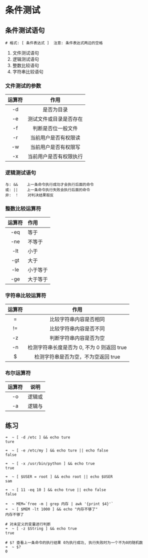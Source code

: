 # 条件测试

## 条件测试语句

```shell
# 格式: [ 条件表达式 ]  注意: 条件表达式两边的空格
```

1. 文件测试语句
2. 逻辑测试语句
3. 整数比较语句
4. 字符串比较语句

### 文件测试的参数

|运算符|作用|
|:---:|:---:|
|-d|是否为目录|
|-e|测试文件或目录是否存在|
|-f|判断是否位一般文件|
|-r|当前用户是否有权限读|
|-w|当前用户是否有权限写|
|-x|当前用户是否有权限执行|

### 逻辑测试语句

```shell
与: &&    上一条命令执行成功才会执行后面的命令
或: ||    上一条命令执行失败会执行后面的命令
非:　！    对判决结果取反
```

### 整数比较运算符

|运算符|作用|
|:---:|:---|
|-eq|等于|
|-ne|不等于|
|-lt|小于|
|-gt|大于|
|-le|小于等于|
|-ge|大于等于|

### 字符串比较运算符

|运算符|作用|
|:---:|:---:|
|=|比较字符串内容是否相同|
|!=|比较字符串内容是否不同|
|-z|判断字符串内容是否为空|
|-n|检测字符串长度是否为 0, 不为 0 则返回 true|
|$|检测字符串是否为空，不为空返回 true|

### 布尔运算符

|运算符|说明|
|:---:|:---:|
|-o|逻辑或|
|-a|逻辑与|

## 练习

```shell
➜  ~ [ -d /etc ] && echo ture
ture

➜  ~ [ -e /etc/my ] && echo ture || echo false
false

➜  ~ [ -x /usr/bin/python ] && echo true
true

➜  ~ [ $USER = root ] && echo root || echo $USER
sam

➜  ~ [ 11 -eq 10 ] && echo true || echo false
false

➜  ~ MEM=`free -m | grep 内存 | awk '{print $4}'`
➜  ~ [ $MEM -lt 1000 ] && echo "内存不够了"
内存不够了

# 对未定义的变量进行判断
➜  ~ [ -z $String ] && echo true
true

# $? 查看上一条命令的执行结果 0为执行成功, 执行失败时为一个不为0的随机数
➜  ~ $?
0
```
